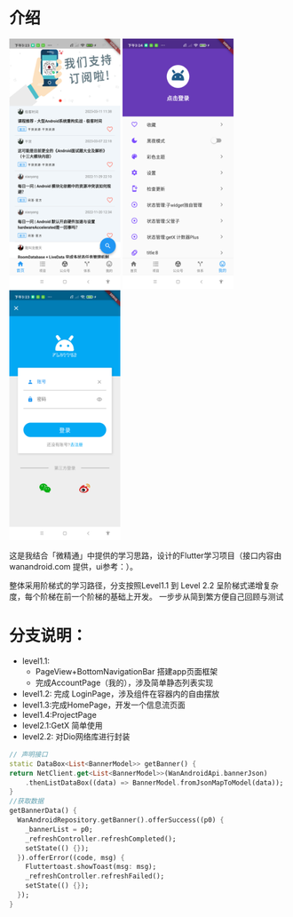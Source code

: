 # 介绍

[//]: # (居中无效，有空再试)
<div class="center-images">
<img src="./doc/images/home.png" width="200" height="450"/>
<img src="./doc/images/mine.png" width="200" height="450"/>
<img src="./doc/images/login.png" width="200" height="450"/>
</div>

这是我结合「微精通」中提供的学习思路，设计的Flutter学习项目（接口内容由 wanandroid.com 提供，ui参考：）。

整体采用阶梯式的学习路径，分支按照Level1.1 到 Level 2.2 呈阶梯式递增复杂度，每个阶梯在前一个阶梯的基础上开发。
一步步从简到繁方便自己回顾与测试

# 分支说明：

* level1.1:
    * PageView+BottomNavigationBar 搭建app页面框架
    * 完成AccountPage（我的），涉及简单静态列表实现
* level1.2: 完成 LoginPage，涉及组件在容器内的自由摆放
* level1.3:完成HomePage，开发一个信息流页面
* level1.4:ProjectPage
* level2.1:GetX 简单使用
* level2.2: 对Dio网络库进行封装

```dart
// 声明接口
static DataBox<List<BannerModel>> getBanner() {
return NetClient.get<List<BannerModel>>(WanAndroidApi.bannerJson)
    .thenListDataBox((data) => BannerModel.fromJsonMapToModel(data));
}
//获取数据
getBannerData() {
  WanAndroidRepository.getBanner().offerSuccess((p0) {
    _bannerList = p0;
    _refreshController.refreshCompleted();
    setState(() {});
  }).offerError((code, msg) {
    Fluttertoast.showToast(msg: msg);
    _refreshController.refreshFailed();
    setState(() {});
  });
}
```
